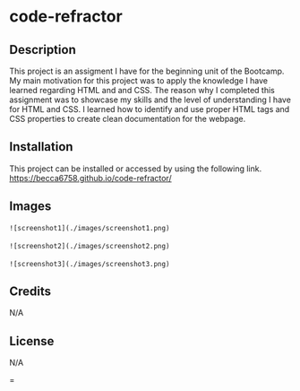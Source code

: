 # code-refractor

## Description

This project is an assigment I have for the beginning unit of the Bootcamp.
My main motivation for this project was to apply the knowledge I have learned regarding HTML and and CSS.
The reason why I completed this assignment was to showcase my skills and the level of understanding I have for HTML and CSS.
I learned how to identify and use proper HTML tags and CSS properties to create clean documentation for the webpage.

## Installation

This project can be installed or accessed by using the following link.
https://becca6758.github.io/code-refractor/

## Images


    ![screenshot1](./images/screenshot1.png)
    
    ![screenshot2](./images/screenshot2.png)
    
    ![screenshot3](./images/screenshot3.png)

## Credits

N/A

## License

N/A



=
